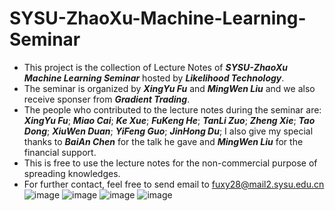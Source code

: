 # SYSU-ZhaoXu-Machine-Learning-Seminar

- This project is the collection of Lecture Notes of ***SYSU-ZhaoXu Machine Learning Seminar*** hosted by ***Likelihood Technology***.<br>
- The seminar is organized by ***XingYu Fu*** and ***MingWen Liu*** and we also receive sponser from ***Gradient Trading***.<br>
- The people who contributed to the lecture notes during the seminar are: ***XingYu Fu***; ***Miao Cai***; ***Ke Xue***; ***FuKeng He***; ***TanLi Zuo***; ***Zheng Xie***; ***Tao Dong***; ***XiuWen Duan***; ***YiFeng Guo***; ***JinHong Du***; I also give my special thanks to ***BaiAn Chen*** for the talk he gave and ***MingWen Liu*** for the financial support.<br>
- This is free to use the lecture notes for the non-commercial purpose of spreading knowledges.<br>
- For further contact, feel free to send email to fuxy28@mail2.sysu.edu.cn
![image](https://github.com/fxy96/SYSU-ZhaoXu-Machine-Learning-Seminar/blob/master/open_ceremony1.jpg)
![image](https://github.com/fxy96/SYSU-ZhaoXu-Machine-Learning-Seminar/blob/master/open_ceremony2.jpg)
![image](https://github.com/fxy96/SYSU-ZhaoXu-Machine-Learning-Seminar/blob/master/courses.jpg)
![image](https://github.com/fxy96/SYSU-ZhaoXu-Machine-Learning-Seminar/blob/master/discussion.jpg)
